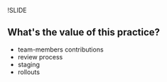 !SLIDE

## What's the value of this practice?

*  team-members contributions
*  review process
*  staging
*  rollouts

